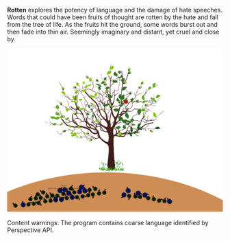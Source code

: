 **Rotten** explores the potency of language and the damage of hate speeches. Words that could have been fruits of thought are rotten by the hate and fall from the tree of life. As the fruits hit the ground, some words burst out and then fade into thin air. Seemingly imaginary and distant, yet cruel and close by.

![](assets/output.png)

Content warnings: The program contains coarse language identified by Perspective API.

